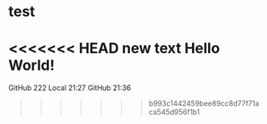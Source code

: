 # test
<<<<<<< HEAD
new text
Hello World!
=======
GitHub 222
Local 21:27
GitHub 21:36
>>>>>>> b993c1442459bee89cc8d77f71aca545d956f1b1
